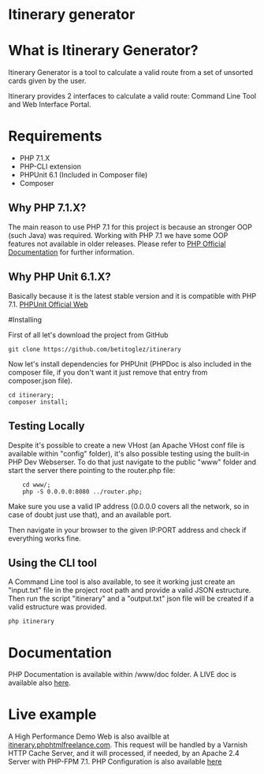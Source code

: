 # Itinerary generator

# What is Itinerary Generator?

Itinerary Generator is a tool to calculate a valid route from a set of unsorted cards given by the user.

Itinerary provides 2 interfaces to calculate a valid route: Command Line Tool and Web Interface Portal. 

# Requirements

* PHP 7.1.X
* PHP-CLI extension
* PHPUnit 6.1 (Included in Composer file)
* Composer

## Why PHP 7.1.X?

The main reason to use PHP 7.1 for this project is because an stronger OOP (such Java) was required.
Working with PHP 7.1 we have some OOP features not available in older releases. Please refer to [PHP Official Documentation](http://php.net/manual/en/migration71.new-features.php "Documentation") for further information.
 
## Why PHP Unit 6.1.X?

Basically because it is the latest stable version and it is compatible with PHP 7.1. [PHPUnit Official Web](https://phpunit.de/index.html "Offical Documentation")

#Installing 

First of all let's download the project from GitHub

```shell
git clone https://github.com/betitoglez/itinerary
```

Now let's install dependencies for PHPUnit (PHPDoc is also included in the composer file, if you don't want it just remove that entry from composer.json file).

```shell
cd itinerary;
composer install;
```


## Testing Locally
Despite it's possible to create a new VHost (an Apache VHost conf file is available within "config" folder), it's also possible testing using the built-in PHP Dev Webserser.
To do that just navigate to the public "www" folder and start the server there pointing to the router.php file:

```shell
    cd www/;
    php -S 0.0.0.0:8080 ../router.php;
```
 Make sure you use a valid IP address (0.0.0.0 covers all the network, so in case of doubt just use that), and an available port.
 
 Then navigate in your browser to the given IP:PORT address and check if everything works fine.
 
 ## Using the CLI tool
 
 A Command Line tool is also available, to see it working just create an "input.txt" file in the project root path and provide a valid JSON estructure. Then run the script "itinerary" and a "output.txt" json file will be created if a valid estructure was provided.
 
 ```shell
 php itinerary
 ```
 
# Documentation
PHP Documentation is available within /www/doc folder. A LIVE doc is available also [here](http://itinerary.phphtmlfreelance.com/doc).

# Live example
A High Performance Demo Web is also availble at [itinerary.phphtmlfreelance.com](http://itinerary.phphtmlfreelance.com). This request will be handled by a Varnish HTTP Cache Server, and it will processed, if needed, by an Apache 2.4 Server with PHP-FPM 7.1. PHP Configuration is also available [here](http://itinerary.phphtmlfreelance.com/info.php)
